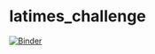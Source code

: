 # latimes_challenge

[![Binder](https://mybinder.org/badge_logo.svg)](https://mybinder.org/v2/gh/majickdave/latimes_challenge/master)
